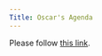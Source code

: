 ```yaml
---
Title: Oscar's Agenda
---
```


<head><meta http-equiv="refresh" content="1; url=http://bit.ly/onagenda" /></head><body><p>Please follow <a href="http://bit.ly/onagenda">this link</a>.</p></body>
